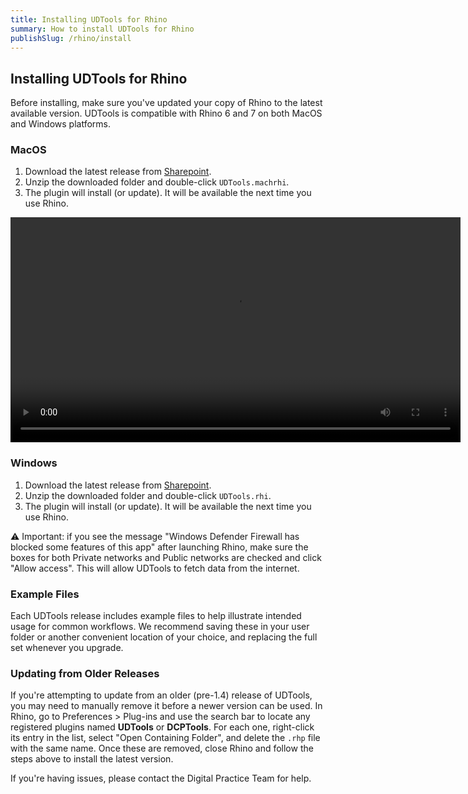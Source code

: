 ```yaml
---
title: Installing UDTools for Rhino
summary: How to install UDTools for Rhino
publishSlug: /rhino/install
---
```

## Installing UDTools for Rhino

Before installing, make sure you've updated your copy of Rhino to the latest available version. UDTools is compatible with Rhino 6 and 7 on both MacOS and Windows platforms.

### MacOS

1. Download the latest release from [Sharepoint](https://nyco365.sharepoint.com/:f:/s/NYCPLANNING/ud/EpToV_nrVkZLhbH_9nu93xEBxMtwONp9tAb5MKmltODayQ?e=ZeuDHf).
2. Unzip the downloaded folder and double-click `UDTools.machrhi`.
3. The plugin will install (or update). It will be available the next time you use Rhino.

<video width="720" controls>
  <source src="install.mp4" type="video/mp4">
  Your browser does not support the video tag.
</video>

### Windows

1. Download the latest release from [Sharepoint](https://nyco365.sharepoint.com/:f:/s/NYCPLANNING/ud/EpToV_nrVkZLhbH_9nu93xEBxMtwONp9tAb5MKmltODayQ?e=ZeuDHf).
2. Unzip the downloaded folder and double-click `UDTools.rhi`.
3. The plugin will install (or update). It will be available the next time you use Rhino.

⚠️ Important: if you see the message "Windows Defender Firewall has blocked some features of this app" after launching Rhino, make sure the boxes for both Private networks and Public networks are checked and click "Allow access". This will allow UDTools to fetch data from the internet.

### Example Files

Each UDTools release includes example files to help illustrate intended usage for common workflows. We recommend saving these in your user folder or another convenient location of your choice, and replacing the full set whenever you upgrade.

### Updating from Older Releases

If you're attempting to update from an older (pre-1.4) release of UDTools, you may need to manually remove it before a newer version can be used. In Rhino, go to Preferences > Plug-ins and use the search bar to locate any registered plugins named **UDTools** or **DCPTools**. For each one, right-click its entry in the list, select "Open Containing Folder",  and delete the `.rhp` file with the same name. Once these are removed, close Rhino and follow the steps above to install the latest version.

If you're having issues, please contact the Digital Practice Team for help.